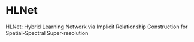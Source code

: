 # HLNet
HLNet: Hybrid Learning Network via Implicit Relationship Construction for Spatial-Spectral Super-resolution
